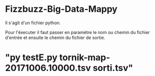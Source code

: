 # Fizzbuzz-Big-Data-Mappy

Il s'agit d'un fichier python.

Pour l'éxecuter il faut passer en paramètre le nom ou chemin du fichier d'entrée et ensuite le chemin du fichier de sortie. 
# "py testE.py tornik-map-20171006.10000.tsv sorti.tsv"
